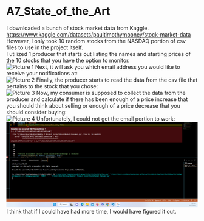 # A7_State_of_the_Art

I downloaded a bunch of stock market data from Kaggle. https://www.kaggle.com/datasets/paultimothymooney/stock-market-data <br>
However, I only took 10 random stocks from the NASDAQ portion of csv files to use in the project itself. <br>
I utilized 1 producer that starts out listing the names and starting prices of the 10 stocks that you have the option to monitor. <br>
![Picture 1](Part%1.png)
Next, it will ask you which email address you would like to receive your notifications at: <br>
![Picture 2](Part%2.png)
Finally, the producer starts to read the data from the csv file that pertains to the stock that you chose: <br>
![Picture 3](Part%3.png)
Now, my consumer is supposed to collect the data from the producer and calculate if there has been enough of a price increase that you should think about selling or enough of a price decrease that you should consider buying: <br>
![Picture 4](Part%4)
Unfortunately, I could not get the email portion to work: <br>
![Error Picture](ERROR.png)
I think that if I could have had more time, I would have figured it out.
